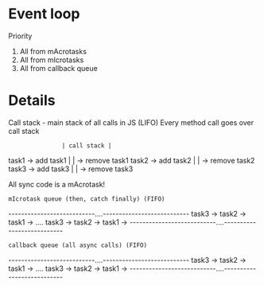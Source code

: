 # Event loop

Priority
1. All from mAcrotasks
2. All from mIcrotasks
3. All from callback queue

# Details

Call stack - main stack of all calls in JS (LIFO)
Every method call goes over call stack

                   | call stack |
task1 -> add task1 |            | -> remove task1
task2 -> add task2 |            | -> remove task2
task3 -> add task3 |            | -> remove task3

All sync code is a mAcrotask!

    mIcrotask queue (then, catch finally) (FIFO)
---------------------------....---------------------------
task3 -> task2 -> task1 -> .... task3 -> task2 -> task1 ->
---------------------------....---------------------------

    callback queue (all async calls) (FIFO)
---------------------------....---------------------------
task3 -> task2 -> task1 -> .... task3 -> task2 -> task1 ->
---------------------------....---------------------------